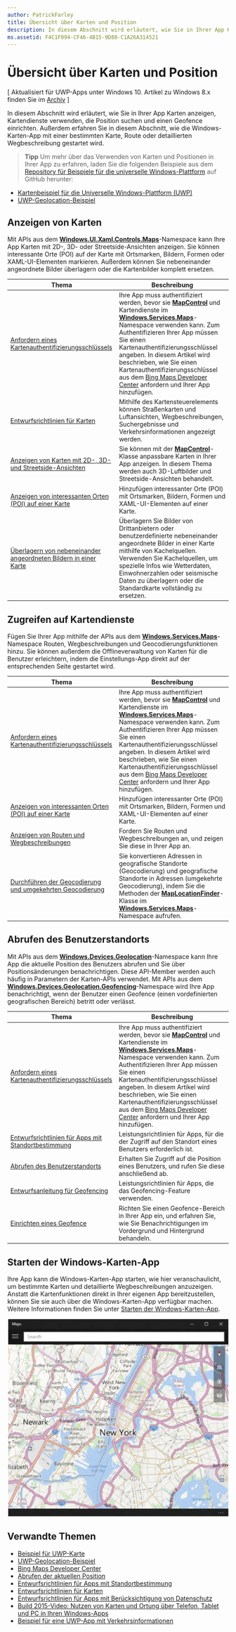 ```yaml
---
author: PatrickFarley
title: Übersicht über Karten und Position
description: In diesem Abschnitt wird erläutert, wie Sie in Ihrer App Karten anzeigen, Kartendienste verwenden, die Position suchen und einen Geofence einrichten. Außerdem erfahren Sie in diesem Abschnitt, wie die Windows-Karten-App mit einer bestimmten Karte, Route oder detaillierten Wegbeschreibung gestartet wird.
ms.assetid: F4C1F094-CF46-4B15-9D80-C1A26A314521
---
```


# Übersicht über Karten und Position


\[ Aktualisiert für UWP-Apps unter Windows 10. Artikel zu Windows 8.x finden Sie im [Archiv](http://go.microsoft.com/fwlink/p/?linkid=619132) \]


In diesem Abschnitt wird erläutert, wie Sie in Ihrer App Karten anzeigen, Kartendienste verwenden, die Position suchen und einen Geofence einrichten. Außerdem erfahren Sie in diesem Abschnitt, wie die Windows-Karten-App mit einer bestimmten Karte, Route oder detaillierten Wegbeschreibung gestartet wird.

> **Tipp**  Um mehr über das Verwenden von Karten und Positionen in Ihrer App zu erfahren, laden Sie die folgenden Beispiele aus dem [Repository für Beispiele für die universelle Windows-Plattform](http://go.microsoft.com/fwlink/p/?LinkId=619979) auf GitHub herunter:
-   [Kartenbeispiel für die Universelle Windows-Plattform (UWP)](http://go.microsoft.com/fwlink/p/?LinkId=619977)
-   [UWP-Geolocation-Beispiel](http://go.microsoft.com/fwlink/p/?linkid=533278)

 

## Anzeigen von Karten


Mit APIs aus dem [**Windows.UI.Xaml.Controls.Maps**](https://msdn.microsoft.com/library/windows/apps/dn610751)-Namespace kann Ihre App Karten mit 2D-, 3D- oder Streetside-Ansichten anzeigen. Sie können interessante Orte (POI) auf der Karte mit Ortsmarken, Bildern, Formen oder XAML-UI-Elementen markieren. Außerdem können Sie nebeneinander angeordnete Bilder überlagern oder die Kartenbilder komplett ersetzen.

| Thema | Beschreibung |
|-------|-------------|
| [Anfordern eines Kartenauthentifizierungsschlüssels](authentication-key.md) | Ihre App muss authentifiziert werden, bevor sie [**MapControl**](https://msdn.microsoft.com/library/windows/apps/dn637004) und Kartendienste im [**Windows.Services.Maps**](https://msdn.microsoft.com/library/windows/apps/dn636979)-Namespace verwenden kann. Zum Authentifizieren Ihrer App müssen Sie einen Kartenauthentifizierungsschlüssel angeben. In diesem Artikel wird beschrieben, wie Sie einen Kartenauthentifizierungsschlüssel aus dem [Bing Maps Developer Center](https://www.bingmapsportal.com/) anfordern und Ihrer App hinzufügen. |
| [Entwurfsrichtlinien für Karten](controls-map.md) | Mithilfe des Kartensteuerelements können Straßenkarten und Luftansichten, Wegbeschreibungen, Suchergebnisse und Verkehrsinformationen angezeigt werden. |
| [Anzeigen von Karten mit 2D-, 3D- und Streetside-Ansichten](display-maps.md) | Sie können mit der [**MapControl**](https://msdn.microsoft.com/library/windows/apps/dn637004)-Klasse anpassbare Karten in Ihrer App anzeigen. In diesem Thema werden auch 3D-Luftbilder und Streetside-Ansichten behandelt. |
| [Anzeigen von interessanten Orten (POI) auf einer Karte](display-poi.md) | Hinzufügen interessanter Orte (POI) mit Ortsmarken, Bildern, Formen und XAML-UI-Elementen auf einer Karte. |
| [Überlagern von nebeneinander angeordneten Bildern in einer Karte](overlay-tiled-images.md) | Überlagern Sie Bilder von Drittanbietern oder benutzerdefinierte nebeneinander angeordnete Bilder in einer Karte mithilfe von Kachelquellen. Verwenden Sie Kachelquellen, um spezielle Infos wie Wetterdaten, Einwohnerzahlen oder seismische Daten zu überlagern oder die Standardkarte vollständig zu ersetzen. |



## Zugreifen auf Kartendienste

Fügen Sie Ihrer App mithilfe der APIs aus dem [**Windows.Services.Maps**](https://msdn.microsoft.com/library/windows/apps/dn636979)-Namespace Routen, Wegbeschreibungen und Geocodierungsfunktionen hinzu. Sie können außerdem die Offlineverwaltung von Karten für die Benutzer erleichtern, indem die Einstellungs-App direkt auf der entsprechenden Seite gestartet wird.

| Thema | Beschreibung |
|-----------------------------------------------------------|-----------------------------------------------------------------------------------------------------------------------------------------------------------------------------------------------------------------------------------------------------------------------------------------------------------------------------------------------|
| [Anfordern eines Kartenauthentifizierungsschlüssels](authentication-key.md) | Ihre App muss authentifiziert werden, bevor sie [**MapControl**](https://msdn.microsoft.com/library/windows/apps/dn637004) und Kartendienste im [**Windows.Services.Maps**](https://msdn.microsoft.com/library/windows/apps/dn636979)-Namespace verwenden kann. Zum Authentifizieren Ihrer App müssen Sie einen Kartenauthentifizierungsschlüssel angeben. In diesem Artikel wird beschrieben, wie Sie einen Kartenauthentifizierungsschlüssel aus dem [Bing Maps Developer Center](https://www.bingmapsportal.com/) anfordern und Ihrer App hinzufügen. |
| [Anzeigen von interessanten Orten (POI) auf einer Karte](display-poi.md) | Hinzufügen interessanter Orte (POI) mit Ortsmarken, Bildern, Formen und XAML-UI-Elementen auf einer Karte. |
| [Anzeigen von Routen und Wegbeschreibungen](routes-and-directions.md) | Fordern Sie Routen und Wegbeschreibungen an, und zeigen Sie diese in Ihrer App an. |
| [Durchführen der Geocodierung und umgekehrten Geocodierung](geocoding.md) | Sie konvertieren Adressen in geografische Standorte (Geocodierung) und geografische Standorte in Adressen (umgekehrte Geocodierung), indem Sie die Methoden der [**MapLocationFinder**](https://msdn.microsoft.com/library/windows/apps/dn627550)-Klasse im [**Windows.Services.Maps**](https://msdn.microsoft.com/library/windows/apps/dn636979)-Namespace aufrufen. |


## Abrufen des Benutzerstandorts

Mit APIs aus dem [**Windows.Devices.Geolocation**](https://msdn.microsoft.com/library/windows/apps/br225603)-Namespace kann Ihre App die aktuelle Position des Benutzers abrufen und Sie über Positionsänderungen benachrichtigen. Diese API-Member werden auch häufig in Parametern der Karten-APIs verwendet. Mit APIs aus dem [**Windows.Devices.Geolocation.Geofencing**](https://msdn.microsoft.com/library/windows/apps/dn263744)-Namespace wird Ihre App benachrichtigt, wenn der Benutzer einen Geofence (einen vordefinierten geografischen Bereich) betritt oder verlässt.

| Thema | Beschreibung |
|-------------------------------------------------------------------|---------------------------------------------------------------------------------------------------------------------------------------------------------------------------------------------------------------------------------------------------------------------------------------------------------------------------------------------------------------------------------------------------------------------------------------------------------------------------------------|
| [Anfordern eines Kartenauthentifizierungsschlüssels](authentication-key.md) | Ihre App muss authentifiziert werden, bevor sie [**MapControl**](https://msdn.microsoft.com/library/windows/apps/dn637004) und Kartendienste im [**Windows.Services.Maps**](https://msdn.microsoft.com/library/windows/apps/dn636979)-Namespace verwenden kann. Zum Authentifizieren Ihrer App müssen Sie einen Kartenauthentifizierungsschlüssel angeben. In diesem Artikel wird beschrieben, wie Sie einen Kartenauthentifizierungsschlüssel aus dem [Bing Maps Developer Center](https://www.bingmapsportal.com/) anfordern und Ihrer App hinzufügen. |
| [Entwurfsrichtlinien für Apps mit Standortbestimmung](guidelines-and-checklist-for-detecting-location.md) | Leistungsrichtlinien für Apps, für die der Zugriff auf den Standort eines Benutzers erforderlich ist. |
| [Abrufen des Benutzerstandorts](get-location.md) | Erhalten Sie Zugriff auf die Position eines Benutzers, und rufen Sie diese anschließend ab. |
| [Entwurfsanleitung für Geofencing](guidelines-for-geofencing.md) | Leistungsrichtlinien für Apps, die das Geofencing-Feature verwenden. |
| [Einrichten eines Geofence](set-up-a-geofence.md) | Richten Sie einen Geofence-Bereich in Ihrer App ein, und erfahren Sie, wie Sie Benachrichtigungen im Vordergrund und Hintergrund behandeln. |

## Starten der Windows-Karten-App

Ihre App kann die Windows-Karten-App starten, wie hier veranschaulicht, um bestimmte Karten und detaillierte Wegbeschreibungen anzuzeigen. Anstatt die Kartenfunktionen direkt in Ihrer eigenen App bereitzustellen, können Sie sie auch über die Windows-Karten-App verfügbar machen. Weitere Informationen finden Sie unter [Starten der Windows-Karten-App](https://msdn.microsoft.com/library/windows/apps/mt228341).

![Ein Beispiel der Windows-Karten-App.](images/mapnyc.png)

## Verwandte Themen

* [Beispiel für UWP-Karte](http://go.microsoft.com/fwlink/p/?LinkId=619977)
* [UWP-Geolocation-Beispiel](http://go.microsoft.com/fwlink/p/?linkid=533278)
* [Bing Maps Developer Center](https://www.bingmapsportal.com/)
* [Abrufen der aktuellen Position](get-location.md)
* [Entwurfsrichtlinien für Apps mit Standortbestimmung](guidelines-and-checklist-for-detecting-location.md)
* [Entwurfsrichtlinien für Karten](controls-map.md)
* [Entwurfsrichtlinien für Apps mit Berücksichtigung von Datenschutz](https://msdn.microsoft.com/library/windows/apps/hh768223)
* [Build 2015-Video: Nutzen von Karten und Ortung über Telefon, Tablet und PC in Ihren Windows-Apps](https://channel9.msdn.com/Events/Build/2015/2-757)
* [Beispiel für eine UWP-App mit Verkehrsinformationen](http://go.microsoft.com/fwlink/p/?LinkId=619982)





<!--HONumber=May16_HO2-->


